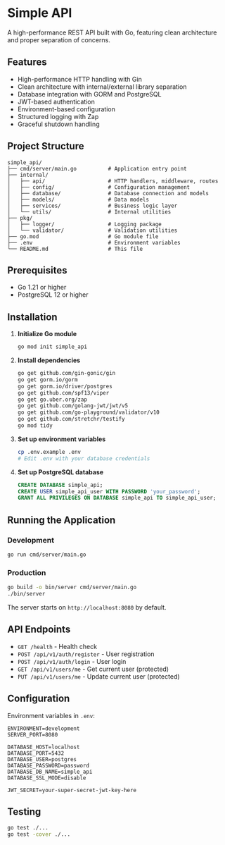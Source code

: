 # Simple API

A high-performance REST API built with Go, featuring clean architecture and proper separation of concerns.

## Features

- High-performance HTTP handling with Gin
- Clean architecture with internal/external library separation
- Database integration with GORM and PostgreSQL
- JWT-based authentication
- Environment-based configuration
- Structured logging with Zap
- Graceful shutdown handling

## Project Structure

```
simple_api/
├── cmd/server/main.go          # Application entry point
├── internal/
│   ├── api/                    # HTTP handlers, middleware, routes
│   ├── config/                 # Configuration management
│   ├── database/               # Database connection and models
│   ├── models/                 # Data models
│   ├── services/               # Business logic layer
│   └── utils/                  # Internal utilities
├── pkg/
│   ├── logger/                 # Logging package
│   └── validator/              # Validation utilities
├── go.mod                      # Go module file
├── .env                        # Environment variables
└── README.md                   # This file
```

## Prerequisites

- Go 1.21 or higher
- PostgreSQL 12 or higher

## Installation

1. **Initialize Go module**
   ```bash
   go mod init simple_api
   ```

2. **Install dependencies**
   ```bash
   go get github.com/gin-gonic/gin
   go get gorm.io/gorm
   go get gorm.io/driver/postgres
   go get github.com/spf13/viper
   go get go.uber.org/zap
   go get github.com/golang-jwt/jwt/v5
   go get github.com/go-playground/validator/v10
   go get github.com/stretchr/testify
   go mod tidy
   ```

3. **Set up environment variables**
   ```bash
   cp .env.example .env
   # Edit .env with your database credentials
   ```

4. **Set up PostgreSQL database**
   ```sql
   CREATE DATABASE simple_api;
   CREATE USER simple_api_user WITH PASSWORD 'your_password';
   GRANT ALL PRIVILEGES ON DATABASE simple_api TO simple_api_user;
   ```

## Running the Application

### Development
```bash
go run cmd/server/main.go
```

### Production
```bash
go build -o bin/server cmd/server/main.go
./bin/server
```

The server starts on `http://localhost:8080` by default.

## API Endpoints

- `GET /health` - Health check
- `POST /api/v1/auth/register` - User registration
- `POST /api/v1/auth/login` - User login
- `GET /api/v1/users/me` - Get current user (protected)
- `PUT /api/v1/users/me` - Update current user (protected)

## Configuration

Environment variables in `.env`:

```env
ENVIRONMENT=development
SERVER_PORT=8080

DATABASE_HOST=localhost
DATABASE_PORT=5432
DATABASE_USER=postgres
DATABASE_PASSWORD=password
DATABASE_DB_NAME=simple_api
DATABASE_SSL_MODE=disable

JWT_SECRET=your-super-secret-jwt-key-here
```

## Testing

```bash
go test ./...
go test -cover ./...
``` 